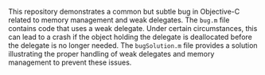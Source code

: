 This repository demonstrates a common but subtle bug in Objective-C related to memory management and weak delegates.  The `bug.m` file contains code that uses a weak delegate.  Under certain circumstances, this can lead to a crash if the object holding the delegate is deallocated before the delegate is no longer needed. The `bugSolution.m` file provides a solution illustrating the proper handling of weak delegates and memory management to prevent these issues.